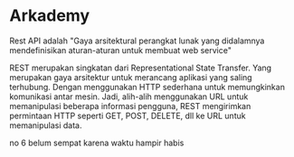 # Arkademy

Rest API adalah "Gaya arsitektural perangkat lunak yang didalamnya mendefinisikan aturan-aturan untuk membuat web service"

REST merupakan singkatan dari Representational State Transfer. Yang merupakan gaya arsitektur untuk merancang aplikasi yang saling terhubung. Dengan menggunakan HTTP sederhana untuk memungkinkan komunikasi antar mesin. Jadi, alih-alih menggunakan URL untuk memanipulasi beberapa informasi pengguna, REST mengirimkan permintaan HTTP seperti GET, POST, DELETE, dll ke URL untuk memanipulasi data.

no 6 belum sempat karena waktu hampir habis



 

